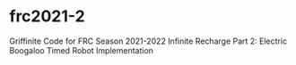 # frc2021-2
Griffinite Code for FRC Season 2021-2022 Infinite Recharge Part 2: Electric Boogaloo
Timed Robot Implementation
